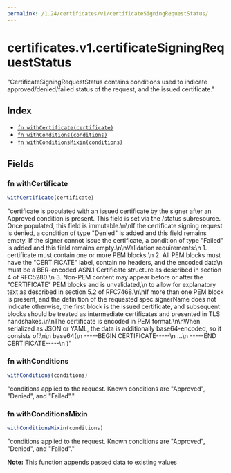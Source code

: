```yaml
---
permalink: /1.24/certificates/v1/certificateSigningRequestStatus/
---
```


# certificates.v1.certificateSigningRequestStatus

"CertificateSigningRequestStatus contains conditions used to indicate approved/denied/failed status of the request, and the issued certificate."

## Index

* [`fn withCertificate(certificate)`](#fn-withcertificate)
* [`fn withConditions(conditions)`](#fn-withconditions)
* [`fn withConditionsMixin(conditions)`](#fn-withconditionsmixin)

## Fields

### fn withCertificate

```ts
withCertificate(certificate)
```

"certificate is populated with an issued certificate by the signer after an Approved condition is present. This field is set via the /status subresource. Once populated, this field is immutable.\n\nIf the certificate signing request is denied, a condition of type \"Denied\" is added and this field remains empty. If the signer cannot issue the certificate, a condition of type \"Failed\" is added and this field remains empty.\n\nValidation requirements:\n 1. certificate must contain one or more PEM blocks.\n 2. All PEM blocks must have the \"CERTIFICATE\" label, contain no headers, and the encoded data\n  must be a BER-encoded ASN.1 Certificate structure as described in section 4 of RFC5280.\n 3. Non-PEM content may appear before or after the \"CERTIFICATE\" PEM blocks and is unvalidated,\n  to allow for explanatory text as described in section 5.2 of RFC7468.\n\nIf more than one PEM block is present, and the definition of the requested spec.signerName does not indicate otherwise, the first block is the issued certificate, and subsequent blocks should be treated as intermediate certificates and presented in TLS handshakes.\n\nThe certificate is encoded in PEM format.\n\nWhen serialized as JSON or YAML, the data is additionally base64-encoded, so it consists of:\n\n    base64(\n    -----BEGIN CERTIFICATE-----\n    ...\n    -----END CERTIFICATE-----\n    )"

### fn withConditions

```ts
withConditions(conditions)
```

"conditions applied to the request. Known conditions are \"Approved\", \"Denied\", and \"Failed\"."

### fn withConditionsMixin

```ts
withConditionsMixin(conditions)
```

"conditions applied to the request. Known conditions are \"Approved\", \"Denied\", and \"Failed\"."

**Note:** This function appends passed data to existing values